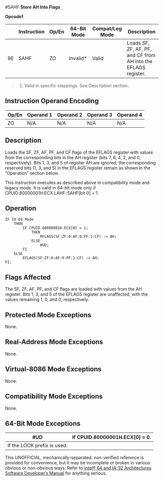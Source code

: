 #SAHF
**Store AH Into Flags**

**Opcode1**

|     | Instruction | Op/En | 64-Bit Mode | Compat/Leg Mode | Description                                                    |
| --- | ----------- | ----- | ----------- | --------------- | -------------------------------------------------------------- |
| 9E  | SAHF        | ZO    | Invalid\*   | Valid           | Loads SF, ZF, AF, PF, and CF from AH into the EFLAGS register. |

> 1. Valid in specific steppings. See Description section.

## Instruction Operand Encoding

| Op/En | Operand 1 | Operand 2 | Operand 3 | Operand 4 |
| ----- | --------- | --------- | --------- | --------- |
| ZO    | N/A       | N/A       | N/A       | N/A       |

## Description

Loads the SF, ZF, AF, PF, and CF flags of the EFLAGS register with values from the corresponding bits in the AH register (bits 7, 6, 4, 2, and 0, respectively). Bits 1, 3, and 5 of register AH are ignored; the corresponding reserved bits (1, 3, and 5) in the EFLAGS register remain as shown in the “Operation” section below.

This instruction executes as described above in compatibility mode and legacy mode. It is valid in 64-bit mode only if CPUID.80000001H:ECX.LAHF-SAHF[bit 0] = 1.

## Operation

```
IF IA-64 Mode
    THEN
        IF CPUID.80000001H.ECX[0] = 1;
            THEN
                RFLAGS(SF:ZF:0:AF:0:PF:1:CF) := AH;
            ELSE
                #​​​UD;
        FI
    ELSE
        EFLAGS(SF:ZF:0:AF:0:PF:1:CF) := AH;
FI;

```

## Flags Affected

The SF, ZF, AF, PF, and CF flags are loaded with values from the AH register. Bits 1, 3, and 5 of the EFLAGS register are unaffected, with the values remaining 1, 0, and 0, respectively.

## Protected Mode Exceptions

None.

## Real-Address Mode Exceptions

None.

## Virtual-8086 Mode Exceptions

None.

## Compatibility Mode Exceptions

None.

## 64-Bit Mode Exceptions

| #​​​UD                      | If CPUID.80000001H.ECX[0] = 0. |
| --------------------------- | ------------------------------ |
| If the LOCK prefix is used. |

This UNOFFICIAL, mechanically-separated, non-verified reference is provided for convenience, but it may be
incomplete or broken in various obvious or non-obvious
ways. Refer to [Intel® 64 and IA-32 Architectures Software Developer’s Manual](https://software.intel.com/en-us/download/intel-64-and-ia-32-architectures-sdm-combined-volumes-1-2a-2b-2c-2d-3a-3b-3c-3d-and-4) for anything serious.

